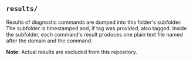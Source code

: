 `results/`
----------

Results of diagnostic commands are dumped into this folder's subfolder.
The subfolder is timestamped and, if tag was provided, also tagged.
Inside the subfolder, each command's result produces one plain text file
named after the domain and the command.

**Note:** Actual results are excluded from this repository.
